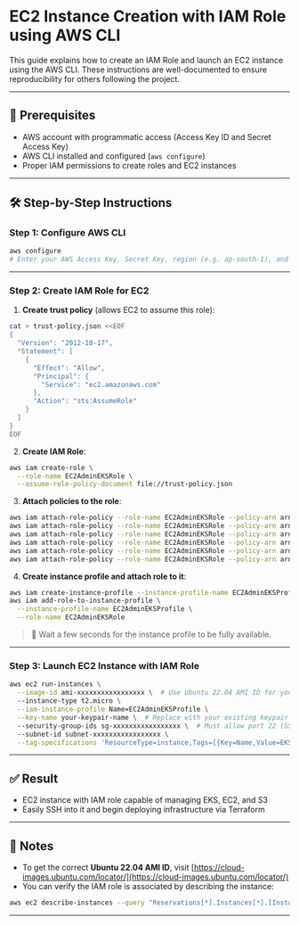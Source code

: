 # EC2 Instance Creation with IAM Role using AWS CLI

This guide explains how to create an IAM Role and launch an EC2 instance using the AWS CLI. These instructions are well-documented to ensure reproducibility for others following the project.

---

## 📌 Prerequisites

* AWS account with programmatic access (Access Key ID and Secret Access Key)
* AWS CLI installed and configured (`aws configure`)
* Proper IAM permissions to create roles and EC2 instances

---

## 🛠️ Step-by-Step Instructions

### Step 1: Configure AWS CLI

```bash
aws configure
# Enter your AWS Access Key, Secret Key, region (e.g. ap-south-1), and output format (json)
```

---

### Step 2: Create IAM Role for EC2

1. **Create trust policy** (allows EC2 to assume this role):

```bash
cat > trust-policy.json <<EOF
{
  "Version": "2012-10-17",
  "Statement": [
    {
      "Effect": "Allow",
      "Principal": {
        "Service": "ec2.amazonaws.com"
      },
      "Action": "sts:AssumeRole"
    }
  ]
}
EOF
```

2. **Create IAM Role**:

```bash
aws iam create-role \
  --role-name EC2AdminEKSRole \
  --assume-role-policy-document file://trust-policy.json
```

3. **Attach policies to the role**:

```bash
aws iam attach-role-policy --role-name EC2AdminEKSRole --policy-arn arn:aws:iam::aws:policy/AmazonEC2FullAccess
aws iam attach-role-policy --role-name EC2AdminEKSRole --policy-arn arn:aws:iam::aws:policy/AmazonS3FullAccess
aws iam attach-role-policy --role-name EC2AdminEKSRole --policy-arn arn:aws:iam::aws:policy/AmazonEKSClusterPolicy
aws iam attach-role-policy --role-name EC2AdminEKSRole --policy-arn arn:aws:iam::aws:policy/AmazonEKSWorkerNodePolicy
aws iam attach-role-policy --role-name EC2AdminEKSRole --policy-arn arn:aws:iam::aws:policy/AmazonEKS_CNI_Policy
aws iam attach-role-policy --role-name EC2AdminEKSRole --policy-arn arn:aws:iam::aws:policy/AmazonEKSServicePolicy
```

4. **Create instance profile and attach role to it**:

```bash
aws iam create-instance-profile --instance-profile-name EC2AdminEKSProfile
aws iam add-role-to-instance-profile \
  --instance-profile-name EC2AdminEKSProfile \
  --role-name EC2AdminEKSRole
```

> 🔄 Wait a few seconds for the instance profile to be fully available.

---

### Step 3: Launch EC2 Instance with IAM Role

```bash
aws ec2 run-instances \
  --image-id ami-xxxxxxxxxxxxxxxxx \  # Use Ubuntu 22.04 AMI ID for your region
  --instance-type t2.micro \
  --iam-instance-profile Name=EC2AdminEKSProfile \
  --key-name your-keypair-name \  # Replace with your existing keypair
  --security-group-ids sg-xxxxxxxxxxxxxxxxx \  # Must allow port 22 (SSH) and 80 (HTTP)
  --subnet-id subnet-xxxxxxxxxxxxxxxxx \
  --tag-specifications 'ResourceType=instance,Tags=[{Key=Name,Value=EKS-Setup-Node}]'
```

---

## ✅ Result

* EC2 instance with IAM role capable of managing EKS, EC2, and S3
* Easily SSH into it and begin deploying infrastructure via Terraform

---

## 📘 Notes

* To get the correct **Ubuntu 22.04 AMI ID**, visit [https://cloud-images.ubuntu.com/locator/](https://cloud-images.ubuntu.com/locator/)
* You can verify the IAM role is associated by describing the instance:

```bash
aws ec2 describe-instances --query "Reservations[*].Instances[*].[InstanceId,IamInstanceProfile.Arn]" --output table
```

---


